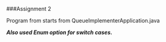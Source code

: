 ###Assignment 2

Program from starts from QueueImplementerApplication.java

**_Also used Enum option for switch cases._**
